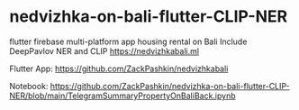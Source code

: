 # nedvizhka-on-bali-flutter-CLIP-NER
flutter firebase multi-platform app housing rental on Bali 
Include DeepPavlov NER and CLIP
https://nedvizhkabali.ml

Flutter App:
https://github.com/ZackPashkin/nedvizhkabali

Notebook:
https://github.com/ZackPashkin/nedvizhka-on-bali-flutter-CLIP-NER/blob/main/TelegramSummaryPropertyOnBaliBack.ipynb
